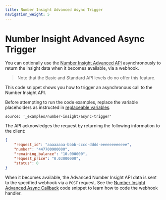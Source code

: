 ```yaml
---
title: Number Insight Advanced Async Trigger
navigation_weight: 5
---
```


# Number Insight Advanced Async Trigger

You can optionally use the [Number Insight Advanced API](number-insight-advanced) asynchronously to return the insight data when it becomes available, via a webhook.

> Note that the Basic and Standard API levels do no offer this feature.

This code snippet shows you how to trigger an asynchronous call to the Number Insight API. 

Before attempting to run the code examples, replace the variable placeholders as instructed in [replaceable variables](before-you-begin#replaceable-variables).

```code_snippets
source: '_examples/number-insight/async-trigger'
```

The API acknowledges the request by returning the following information to the client:

```json
{
    "request_id": "aaaaaaaa-bbbb-cccc-dddd-eeeeeeeeeeee",
    "number": "447700900000",
    "remaining_balance": "10.000000",
    "request_price": "0.03000000",
    "status": 0
}
```

When it becomes available, the Advanced Number Insight API data is sent to the specified webhook via a `POST` request. See the [Number Insight Advanced Async Callback](/number-insight/code-snippets/number-insight-advanced-async-callback) code snippet to learn how to code the webhook handler.